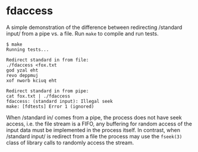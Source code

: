 # fdaccess

A simple demonstration of the difference between redirecting /standard input/ from a pipe vs. a file. Run `make` to compile and run tests.

    $ make
    Running tests...

    Redirect standard in from file:
    ./fdaccess <fox.txt
    god yzal eht
    revo deppmuj
    xof nworb kciuq eht

    Redirect standard in from pipe:
    cat fox.txt | ./fdaccess
    fdaccess: (standard input): Illegal seek
    make: [fdtests] Error 1 (ignored)


When /standard in/ comes from a pipe, the process does not have seek access, i.e. the file stream is a FIFO, any buffering for random access of the input data must be implemented in the process itself. In contrast, when /standard input/ is redirect from a file the process may use the `fseek(3)` class of library calls to randomly access the stream.
